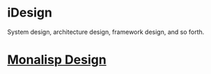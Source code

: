 # iDesign
System design, architecture design, framework design, and so forth.

# [Monalisp Design](doc/product/monalisp/Monalisp/Monalisp.md)
